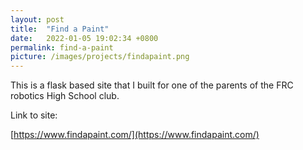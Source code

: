 ```yaml
---
layout: post
title:  "Find a Paint"
date:   2022-01-05 19:02:34 +0800
permalink: find-a-paint
picture: /images/projects/findapaint.png
---
```


This is a flask based site that I built for one of the parents of the FRC robotics High School club. 

Link to site:

[https://www.findapaint.com/](https://www.findapaint.com/)